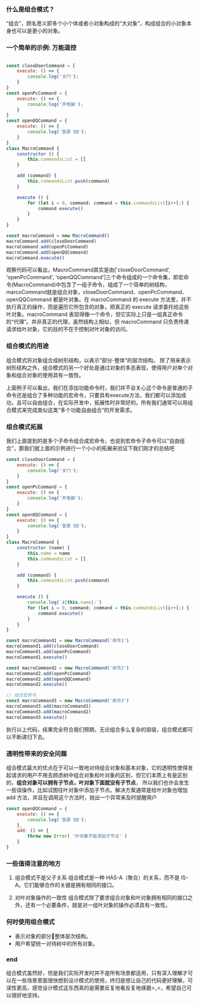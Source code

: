 ### 什么是组合模式？
“组合”，顾名思义即多个小个体或者小对象构成的“大对象”，构成组合的小对象本身也可以是更小的对象。

### 一个简单的示例: 万能遥控

```javascript

const closeDoorCommand = {
    execute: () => {
        console.log('关门');
    }
}
const openPcCommand = {
    execute: () => {
        console.log('开电脑');
    }
}
const openQQCommand = {
    execute: () => {
        console.log('登录 QQ');
    }
}
class MacroCommand {
    constructor () {
        this.commandsList = []
    }

    add (command) {
        this.commandsList.push(command)
    }

    execute () {
        for (let i = 0, command; command = this.commandsList[i++];) {
            command.execute()
        }
    }
}

const macroCommand = new MacroCommand()
macroCommand.add(closeDoorCommand)
macroCommand.add(openPcCommand)
macroCommand.add(openQQCommand)
macroCommand.execute()
```
观察代码可以看出，MacroCommand其实是由['closeDoorCommand', 'openPcCommand', 'openQQCommand']三个命令组成的一个命令集，即宏命令(MacroCommand)中包含了一组子命令，组成了一个简单的树结构，marcoCommand就是组合对象，closeDoorCommand、openPcCommand、openQQCommand 都是叶对象。在 macroCommand 的 execute 方法里，并不执行真正的操作，而是遍历它所包含的对象，把真正的 execute 请求委托给这些叶对象。macroCommand 表现得像一个命令，但它实际上只是一组真正命令的“代理”。并非真正的代理，虽然结构上相似，但 macroCommand 只负责传递请求给叶对象，它的目的不在于控制对叶对象的访问。

### 组合模式的用途

组合模式将对象组合成树形结构，以表示“部分-整体”的层次结构。 除了用来表示树形结构之外，组合模式的另一个好处是通过对象的多态表现，使得用户对单个对象和组合对象的使用具有一致性。

上面例子可以看出，我们在添加功能命令时，我们并不会关心这个命令是普通的子命令还是组合了多种功能的宏命令，只要具有execute方法，我们都可以添加成功，且可以自由组合，在实际开发中，拓展性时非常好的。所有我们通常可以用组合模式来完成类似这类“多个功能自由组合”的开发需求。

### 组合模式拓展
我们上面提到的是多个子命令组合成宏命令，也说到宏命令子命令可以“自由组合”，那我们就上面的示例进行一个小小的拓展来验证下我们刚才的总结吧
```javascript
const closeDoorCommand = {
    execute: () => {
        console.log('关门');
    }
}
const openPcCommand = {
    execute: () => {
        console.log('开电脑');
    }
}
const openQQCommand = {
    execute: () => {
        console.log('登录 QQ');
    }
}
class MacroCommand {
    constructor (name) {
        this.name = name
        this.commandsList = []
    }

    add (command) {
        this.commandsList.push(command)
    }

    execute () {
        console.log(`${this.name}:`)
        for (let i = 0, command; command = this.commandsList[i++];) {
            command.execute()
        }
    }
}

const macroCommand1 = new MacroCommand('命令1')
macroCommand1.add(closeDoorCommand)
macroCommand1.add(openPcCommand)
macroCommand1.execute()

const macroCommand2 = new MacroCommand('命令2')
macroCommand2.add(openPcCommand)
macroCommand2.add(openQQCommand)
macroCommand2.execute()

// 组合宏命令
const macroCommand3 = new MacroCommand('命令3')
macroCommand3.add(macroCommand1)
macroCommand3.add(macroCommand2)
macroCommand3.execute()
```
执行以上代码，结果完全符合我们预期，无论组合多么复杂的层级，组合模式都可以不断递归下去。

### 透明性带来的安全问题
组合模式最大的优点在于可以一致地对待组合对象和基本对象，它的透明性使得发起请求的用户不用去顾虑树中组合对象和叶对象的区别，但它们本质上有是区别的，**组合对象可以拥有子节点，叶对象下面就没有子节点**， 所以我们也许会发生一些误操作，比如试图往叶对象中添加子节点。解决方案通常是给叶对象也增加 add 方法，并且在调用这个方法时，抛出一个异常来及时提醒用户

```javascript
const openQQCommand = {
    execute: () => {
        console.log('登录 QQ');
    },
    add: () => {
        throw new Error( '叶对象不能添加子节点' )
    }
}
```

### 一些值得注意的地方
1. 组合模式不是父子关系
组合模式是一种 HAS-A（聚合）的关系，而不是 IS-A。它们能够合作的关键是拥有相同的接口。 

2. 对叶对象操作的一致性
组合模式除了要求组合对象和叶对象拥有相同的接口之外，还有一个必要条件，就是对一组叶对象的操作必须具有一致性。

### 何时使用组合模式
- 表示对象的部分整体层次结构。
- 用户希望统一对待树中的所有对象。

### end
组合模式虽然好，但是我们实际开发时并不是所有场景都适用，只有深入理解才可以在一些场景里面很快想到设计模式的使用，终归是想让自己的代码更好理解，可读性更高，感觉设计模式这东西真的是需要反复地看反复地琢磨>_<，希望自己可以很好地坚持。
